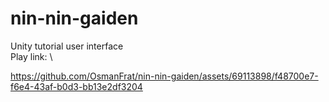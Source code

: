 # nin-nin-gaiden
Unity tutorial user interface\
Play link: \




https://github.com/OsmanFrat/nin-nin-gaiden/assets/69113898/f48700e7-f6e4-43af-b0d3-bb13e2df3204




